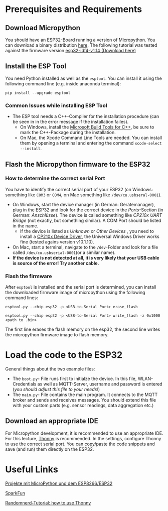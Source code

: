 
# Prerequisites and Requirements

## Download Micropython

You should have an ESP32-Board running a version of Micropython. You can download 
a binary distribution [here](https://micropython.org/download/esp32/). 
The following tutorial was tested against the firmware version 
[esp32-idf4-v1.14 (Download here)](https://micropython.org/resources/firmware/esp32-idf4-20210202-v1.14.bin)


## Install the ESP Tool 

You need Python installed as well as the `esptool`. You can install it using the following command line (e.g. inside anaconda terminal):

```
pip install --upgrade esptool
```

### Common Issues while installing ESP Tool

* The ESP tool needs a C++-Compiler for the installation procedure (can be seen in
in the error message if the installation failes). 
    * On Windows, install the [Microsoft Build Tools for C++](https://visualstudio.microsoft.com/de/visual-cpp-build-tools/), be sure to mark the C++-Package during the installation.
    * On Mac, the Xcode Command Line Tools are needed. You can install them by opening a terminal and entering the command `xcode-select --install`. 

## Flash the Micropython firmware to the ESP32 

### How to determine the correct serial Port 

You have to identify the 
correct serial port of your ESP32 (on Windows: something like `COM3` or `COM4`, on 
Mac something like `/dev/cu.usbseral-0001`). 

* On Windows, start the device manager (in German: Gerätemanager), plug in the ESP32 and look for the correct device in the _Ports_-Section (in German: _Anschlüsse_). The device is called something like _CP210x UART Bridge_ (not exactly, but something similar). A COM Port should be listed in the name. 
  * If the device is listed as _Unknown_ or _Other Devices_ , you need to install a [CP210x Device Driver](https://www.silabs.com/developers/usb-to-uart-bridge-vcp-drivers), the Universal Windows Driver works fine (tested agains version v10.1.10). 
* On Mac, start a terminal, navigate to the `/dev`-Folder and look for a file called `/dev/cu.usbserial-0001`(or a similar name). 
* __If the device is not detected at all, it is very likely that your USB cable is 
source of the error! Try another cable.__ 

### Flash the firmware 

After `esptool` is installed and the serial port is determined, you can install the downloaded firmware image of micropython using the following command lines: 

```
esptool.py --chip esp32 -p <USB-to-Serial Port> erase_flash

esptool.py --chip esp32 -p <USB-to-Serial Port> write_flash -z 0x1000 <path to .bin>
```

The first line erases the flash memory on the esp32, the second line writes 
the micropython firmware image to flash memory. 

# Load the code to the ESP32 

General things about the two example files: 

* The `boot.py`- File runs first to initialze the device. In this file, WLAN-Credentials as well as MQTT-Server, username and password is entered 
(_you should adjust this file to your needs!_)
* The `main.py`- File contains the main program. It connects to the MQTT broker 
and sends and receives messages. You should extend this file with your custom parts (e.g. sensor readings, data aggregation etc.)

## Download an appropriate IDE 

For Micropython development, it is recommended to use an appropriate IDE. For 
this lecture, [Thonny](http://thonny.org) is recommended. In the settings, 
configure Thonny to use the correct serial port. You can copy/paste the code 
snippets and save (and run) them directly on the ESP32.


# Useful Links

[Projekte mit MicroPython und dem ESP8266/ESP32](https://www.az-delivery.de/blogs/azdelivery-blog-fur-arduino-und-raspberry-pi/projekte-mit-micropython-und-dem-esp8266-esp32-teil-1)

[SparkFun](https://learn.sparkfun.com/tutorials/how-to-load-micropython-on-a-microcontroller-board/esp32-thing)

[Randomnerd-Tutorial: how to use Thonny](https://randomnerdtutorials.com/getting-started-thonny-micropython-python-ide-esp32-esp8266/)